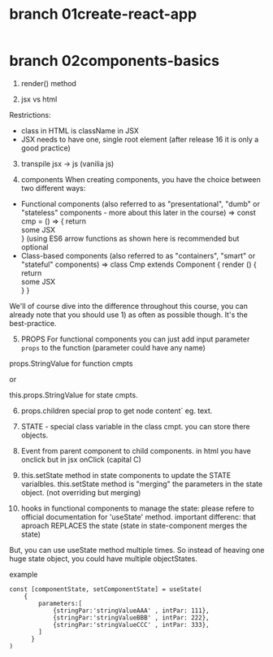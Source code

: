 # branch 01create-react-app
```bash
```

# branch 02components-basics

1. render() method

2. jsx vs html

Restrictions:
* class in HTML is className in JSX
* JSX needs to have one, single root element (after release 16 it is only a good practice)

3. transpile jsx -> js (vanilia js)

4. components
When creating components, you have the choice between two different ways:

- Functional components (also referred to as "presentational", "dumb" or "stateless" components - more about this later in the course) => const cmp = () => { return <div>some JSX</div> } (using ES6 arrow functions as shown here is recommended but optional
- Class-based components (also referred to as "containers", "smart" or "stateful" components) => class Cmp extends Component { render () { return <div>some JSX</div> } } 

We'll of course dive into the difference throughout this course, you can already note that you should use 1) as often as possible though. It's the best-practice.

5. PROPS
For functional components you can just add input parameter `props` to the function (parameter could have any name)

props.StringValue for function cmpts

or

this.props.StringValue for state cmpts.

6. props.children special prop to get node content` eg. text.

7. STATE - special class variable in the class cmpt.
you can store there objects.

8. Event from parent component to child components.
in html you have onclick but in jsx onClick (capital C)

9. this.setState method in state components to update the STATE varialbles. this.setState method is "merging" the parameters in the state object.
(not overriding but merging)

10. hooks in functional components to manage the state:
please refere to official documentation for 'useState' method.
important differenc: that aproach REPLACES the state (state in state-component merges the state)

But, you can use useState method multiple times.
So instead of heaving one huge state object, you could have multiple objectStates.

example 
```
const [componentState, setComponentState] = useState(
    {
        parameters:[
            {stringPar:'stringValueAAA' , intPar: 111},
            {stringPar:'stringValueBBB' , intPar: 222},
            {stringPar:'stringValueCCC' , intPar: 333},
        ]
      }
)
```
